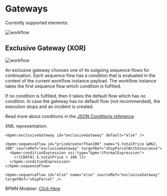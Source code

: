 # Gateways

Currently supported elements:

![workflow](/bpmn-workflows/exclusive-gateway.png)

## Exclusive Gateway (XOR)

![workflow](/bpmn-workflows/xor-gateway.png)

An exclusive gateway chooses one of its outgoing sequence flows for continuation.
Each sequence flow has a condition that is evaluated in the context of the current workflow instance payload.
The workflow instance takes the first sequence flow which condition is fulfilled.

If no condition is fulfilled, then it takes the default flow which has no condition.
In case the gateway has no default flow (not recommended), the execution stops and an incident is created.

Read more about conditions in the [JSON Conditions reference](reference/json-conditions.html).

XML representation:

```
<bpmn:exclusiveGateway id="exclusiveGateway" default="else" />

<bpmn:sequenceFlow id="priceGreaterThan100" name="$.totalPrice &#62; 100" sourceRef="exclusiveGateway" targetRef="shipParcelWithInsurance">
  <bpmn:conditionExpression xsi:type="bpmn:tFormalExpression">
    <![CDATA[ $.totalPrice > 100 ]]>
  </bpmn:conditionExpression>
</bpmn:sequenceFlow>

<bpmn:sequenceFlow id="else" name="else" sourceRef="exclusiveGateway" targetRef="shipParcel" />
```

BPMN Modeler: [Click Here](/bpmn-modeler/gateways.html#create-an-exclusive-gateway)
